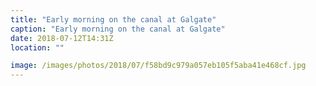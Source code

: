 ```yaml
---
title: "Early morning on the canal at Galgate"
caption: "Early morning on the canal at Galgate"
date: 2018-07-12T14:31Z
location: ""

image: /images/photos/2018/07/f58bd9c979a057eb105f5aba41e468cf.jpg
---
```

